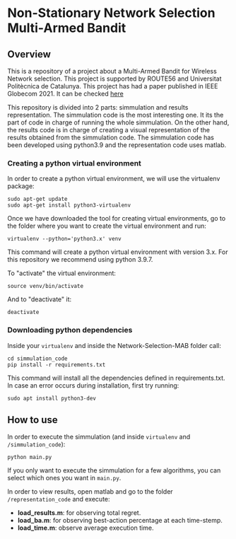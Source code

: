 # Non-Stationary Network Selection Multi-Armed Bandit

## Overview

This is a repository of a project about a Multi-Armed Bandit for Wireless Network selection. This project is supported by ROUTE56 and Universitat Politècnica de Catalunya. This project has had a paper published in IEEE Globecom 2021. It can be checked [here](https://ieeexplore.ieee.org/document/9681963)

This repository is divided into 2 parts: simmulation and results representation. The simmulation code is the most interesting one. It its the part of code in charge of running the whole simmulation. On the other hand, the results code is in charge of creating a visual representation of the results obtained from the simmulation code. The simmulation code has been developed using python3.9 and the representation code uses matlab.

    
### Creating a python virtual environment

In order to create a python virtual environment, we will use the virtualenv package:
    
    sudo apt-get update
    sudo apt-get install python3-virtualenv

Once we have downloaded the tool for creating virtual environments, go to the folder where you want to create the virtual environment and run:
    
    virtualenv --python='python3.x' venv
    
This command will create a python virtual environment with version 3.x. For this repository we recommend using python 3.9.7.

To "activate" the virtual environment:
    
    source venv/bin/activate
    
And to "deactivate" it:
    
    deactivate

    
### Downloading python dependencies

Inside your `virtualenv` and inside the Network-Selection-MAB folder call:
    
    cd simmulation_code
    pip install -r requirements.txt

This command will install all the dependencies defined in requirements.txt. In case an error occurs during installation, first try running:
    
    sudo apt install python3-dev
    
    
## How to use

In order to execute the simmulation (and inside `virtualenv` and `/simmulation_code`):
    
    python main.py

If you only want to execute the simmulation for a few algorithms, you can select which ones you want in `main.py`.
    
In order to view results, open matlab and go to the folder `/representation_code` and execute:

* **load_results.m**: for observing total regret.
* **load_ba.m**: for observing best-action percentage at each time-stemp.
* **load_time.m**: observe average execution time.
   

